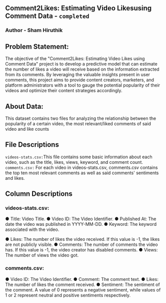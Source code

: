 ## Comment2Likes: Estimating Video Likesusing Comment Data - `completed`
### Author - Sham Hiruthik

## Problem Statement:

The objective of the "Comment2Likes: Estimating Video Likes using Comment Data" project is
to develop a predictive model that can estimate the number of likes a video will receive based
on the information extracted from its comments. By leveraging the valuable insights present in
user comments, this project aims to provide content creators, marketers, and platform
administrators with a tool to gauge the potential popularity of their videos and optimize their
content strategies accordingly.

## About Data:

This dataset contains two files for analyzing the relationship between the popularity of a certain
video, the most relevant/liked comments of said video and like counts
## File Descriptions
`videos-stats.csv:`This file contains some basic information about each video, such as the title, likes, views,
keyword, and comment count.
`comments.csv:` For each video in videos-stats.csv, comments.csv contains the top ten most relevant
comments as well as said comments' sentiments and likes.

## Column Descriptions
### videos-stats.csv:

● Title: Video Title.
● Video ID: The Video Identifier.
● Published At: The date the video was published in YYYY-MM-DD.
● Keyword: The keyword associated with the video.

● Likes: The number of likes the video received. If this value is -1, the likes are not
publicly visible.
● Comments: The number of comments the video has. If this value is -1, the video creator
has disabled comments.
● Views: The number of views the video got.

### comments.csv:

● Video ID: The Video Identifier.
● Comment: The comment text.
● Likes: The number of likes the comment received.
● Sentiment: The sentiment of the comment. A value of 0 represents a negative
sentiment, while values of 1 or 2 represent neutral and positive sentiments respectively.


